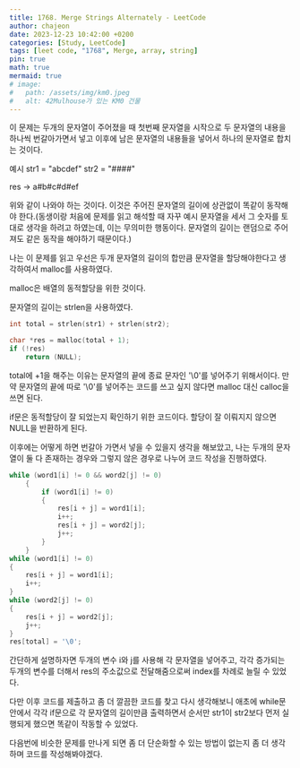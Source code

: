 ```yaml
---
title: 1768. Merge Strings Alternately - LeetCode
author: chajeon
date: 2023-12-23 10:42:00 +0200
categories: [Study, LeetCode]
tags: [leet code, "1768", Merge, array, string]
pin: true
math: true
mermaid: true
# image:
#   path: /assets/img/km0.jpeg
#   alt: 42Mulhouse가 있는 KM0 건물
---
```


이 문제는 두개의 문자열이 주어졌을 때 첫번째 문자열을 시작으로 두 문자열의 내용을 하나씩 번갈아가면서 넣고 이후에 남은 문자열의 내용들을 넣어서 하나의 문자열로 합치는 것이다.

예시
str1 = "abcdef"
str2 = "####"

res -> a#b#c#d#ef

위와 같이 나와야 하는 것이다. 이것은 주어진 문자열의 길이에 상관없이 똑같이 동작해야 한다.(동생이랑 처음에 문제를 읽고 해석할 때 자꾸 예시 문자열을 세서 그 숫자를 토대로 생각을 하려고 하였는데, 이는 무의미한 행동이다. 문자열의 길이는 랜덤으로 주어져도 같은 동작을 해야하기 때문이다.)

나는 이 문제를 읽고 우선은 두개 문자열의 길이의 합만큼 문자열을 할당해야한다고 생각하여서 malloc를 사용하였다.

malloc은 배열의 동적할당을 위한 것이다.

문자열의 길이는 strlen을 사용하였다.

```c
int total = strlen(str1) + strlen(str2);

char *res = malloc(total + 1);
if (!res)
	return (NULL);
```

total에 +1을 해주는 이유는 문자열의 끝에 종료 문자인 '\0'를 넣어주기 위해서이다. 만약 문자열의 끝에 따로 '\0'를 넣어주는 코드를 쓰고 싶지 않다면 malloc 대신 calloc을 쓰면 된다.

if문은 동적할당이 잘 되었는지 확인하기 위한 코드이다. 할당이 잘 이뤄지지 않으면 NULL을 반환하게 된다.

이후에는 어떻게 하면 번갈아 가면서 넣을 수 있을지 생각을 해보았고, 나는 두개의 문자열이 둘 다 존재하는 경우와 그렇지 않은 경우로 나누어 코드 작성을 진행하였다.

```c
while (word1[i] != 0 && word2[j] != 0)
    {
        if (word1[i] != 0)
        {
            res[i + j] = word1[i];
            i++;
            res[i + j] = word2[j];
            j++;
        }
    }
while (word1[i] != 0)
{
	res[i + j] = word1[i];
	i++;
}
while (word2[j] != 0)
{
	res[i + j] = word2[j];
	j++;
}
res[total] = '\0';
```

간단하게 설명하자면 두개의 변수 i와 j를 사용해 각 문자열을 넣어주고, 각각 증가되는 두개의 변수를 더해서 res의 주소값으로 전달해줌으로써 index를 차례로 늘릴 수 있었다.

다만 이후 코드를 제출하고 좀 더 깔끔한 코드를 찾고 다시 생각해보니 애초에 while문 안에서 각각 if문으로 각 문자열의 길이만큼 출력하면서 순서만 str1이 str2보다 먼저 실행되게 했으면 똑같이 작동할 수 있었다.

다음번에 비슷한 문제를 만나게 되면 좀 더 단순화할 수 있는 방법이 없는지 좀 더 생각하며 코드를 작성해봐야겠다.